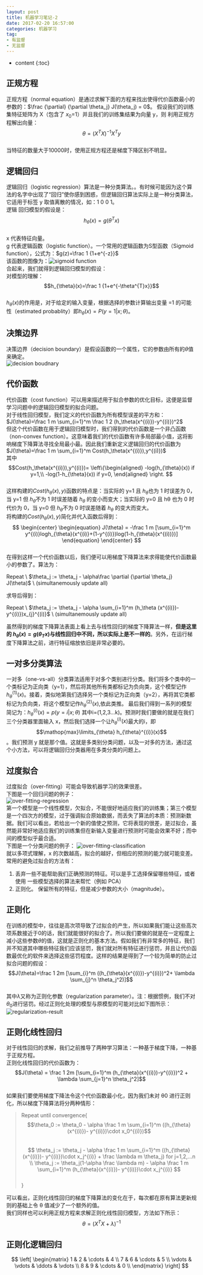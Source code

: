 ```yaml
---
layout: post
title: 机器学习笔记-2
date: 2017-02-20 16:57:00 
categories: 机器学习
tag: 
- 有监督
- 无监督
---
```


* content
{:toc}


## 正规方程
正规方程（normal equation）是通过求解下面的方程来找出使得代价函数最小的参数的：$\frac {\partial} {\partial \theta_j} J(\theta_j) = 0$。 假设我们的训练集特征矩阵为 X（包含了 $x_0$=1）并且我们的训练集结果为向量 y，则 利用正规方程解出向量：  
$$\theta = (X^T X)^{-1}X^Ty$$  
当特征的数量大于10000时，使用正规方程还是梯度下降区别不明显。

## 逻辑回归
逻辑回归（logistic regression）算法是一种分类算法。。有时候可能因为这个算法的名字中出现了“回归”使你感到困惑，但逻辑回归算法实际上是一种分类算法，它适用于标签 y 取值离散的情况，如：1  0  0  1。  
逻辑
回归模型的假设是：  
$$h_{\theta}(x)=g(\theta^{T}x)$$  
x 代表特征向量。  
g 代表逻辑函数（logistic function）。一个常用的逻辑函数为S型函数（Sigmoid function），公式为：$g(z)=\frac 1 {1+e^{-z}}$  
该函数的图像为：![sigmoid function]({{'/images/sigmoid.png'}})  
合起来，我们就得到逻辑回归模型的假设：  
对模型的理解：  
$$h_{\theta}(x)=\frac 1 {1+e^{-\theta^{T}x}}$$  
$h_{\theta}(x)$的作用是，对于给定的输入变量，根据选择的参数计算输出变量 =1 的可能性（estimated probablity）即$h_{\theta}(x)=P(y=1|x;\theta)$。  

## 决策边界
决策边界（decision boundary）是假设函数的一个属性，它的参数由所有的$\theta$值来确定。  
![decision boudnary]({{'/images/decision-boundary.png'}})  

## 代价函数
代价函数（cost function）可以用来描述用于拟合参数的优化目标，这便是监督学习问题中的逻辑回归模型的拟合问题。  
对于线性回归模型，我们定义的代价函数为所有模型误差的平方和：$J(\theta)=\frac 1 m \sum_{i=1}^m \frac 1 2 (h_\theta(x^{(i)})-y^{(i)})^2$  
但这个代价函数在用于逻辑回归模型时，我们得到的代价函数是一个非凸函数（non-convex function）。这意味着我们的代价函数有许多局部最小值，这将影响梯度下降算法寻找全局最小最。因此我们重新定义逻辑回归的代价函数为$J(\theta)=\frac 1 m \sum_{i=1}^m Cost(h_\theta(x^{(i)}),y^{(i)})$  
其中$$Cost(h_\theta(x^{(i)}),y^{(i)})=
 \left\{\begin{aligned}
        -log(h_{\theta}(x))   if y=1,\\
        -log(1-h_{\theta}(x)) if y=0,
       \end{aligned}
 \right.
$$  
这样构建的$Cost(h_{\theta}(x),y)$函数的特点是：当实际的 y=1 且 $h_\theta$也为 1 时误差为 0，当 y=1 但 $h_\theta$不为 1 时误差随着 $h_\theta$ 的变小而变大；当实际的 y=0 且 hθ 也为 0 时代价为 0，当 y=0 但 $h_\theta$不为 0 时误差随着 $h_\theta$ 的变大而变大。  
将构建的$Cost(h_{\theta}(x),y)$简化并代入函数后得到：  
$$
\begin{center}
\begin{equation}
J(\theta) = -\frac 1 m [\sum_{i=1}^m y^{(i)}logh_{\theta}(x^{(i)}+(1-y^{(i)})log(1-h_{\theta}(x^{(i))})]
\end{equation}
\end{center}
$$  
在得到这样一个代价函数以后，我们便可以用梯度下降算法来求得能使代价函数最小的参数了。算法为：  
>
Repeat  \\
    $\theta_j := \theta_j - \alpha\frac \partial {\partial \theta_j} J(\theta)$  \\
                                    (simultanemously update all)

求导后得到：  
>
Repeat  \\
    $\theta_j := \theta_j - \alpha \sum_{i=1}^m (h_\theta (x^{(i)})-y^{(i)})x_{j}^{(i)}$  \\
                                    (simultanemously update all)

虽然得到的梯度下降算法表面上看上去与线性回归的梯度下降算法一样，**但是这里的 $h_\theta (x)=g(\theta_{T}x)$与线性回归中不同，所以实际上是不一样的**。另外，在运行梯度下降算法之前，进行特征缩放依旧是非常必要的。

## 一对多分类算法
一对多（one-vs-all）分类算法适用于对多个类别进行分类。我们将多个类中的一个类标记为正向类（y=1），然后将其他所有类都标记为负向类，这个模型记作$h_{\theta}^{(1)}(x)$。接着，类似地第我们选择另一个类标记为正向类（y=2），再将其它类都标记为负向类，将这个模型记作$h_{\theta}^{(2)}(x)$,依此类推。 最后我们得到一系列的模型简记为：$h_{\theta}^{(i)}(x) = p(y=i|x;\theta)$ 其中i=(1,2,3...k)。预测时我们要做的就是在我们三个分类器里面输入 x，然后我们选择一个让$h_{\theta}^{(i)}(x)$最大的i，即$$\mathop{max}\limits_{\theta} h_{\theta}^{(i)}(x)$$。我们预测 y 就是那个值。这就是多类别分类问题，以及一对多的方法，通过这个小方法，可以将逻辑回归分类器用在多类分类的问题上。  

## 过度拟合
过度拟合（over-fitting）可能会导致机器学习的效果很差。  
下图是一个回归问题的例子：  
![over-fitting-regression]({{'/images/over-fitting-regression.png'}})  
第一个模型是一个线性模型，欠拟合，不能很好地适应我们的训练集；第三个模型是一个四次方的模型，过于强调拟合原始数据，而丢失了算法的本质：预测新数据。我们可以看出，若给出一个新的值使之预测，它将表现的很差，是过拟合，虽然能非常好地适应我们的训练集但在新输入变量进行预测时可能会效果不好；而中间的模型似乎最合适。  
下图是一个分类问题的例子：
![over-fitting-classification]({{'/images/over-fitting-claaification.png'}})  
就以多项式理解，x 的次数越高，拟合的越好，但相应的预测的能力就可能变差。  
常用的避免过拟合的方法有：
1. 丢弃一些不能帮助我们正确预测的特征。可以是手工选择保留哪些特征，或者使用
一些模型选择的算法来帮忙（例如 PCA） 
2. 正则化。 保留所有的特征，但是减少参数的大小（magnitude）。 

## 正则化
在训练的模型中，往往是高次项导致了过拟合的产生，所以如果我们能让这些高次项系数接近于0的话，我们就能很好的拟合了。所以我们要做的就是在一定程度上减小这些参数$\theta$的值，这就是正则化的基本方法。假如我们有非常多的特征，我们并不知道其中哪些特征我们应该惩罚，我们就对所有特征进行惩罚，并且让代价函数最优化的软件来选择这些惩罚程度。这样的结果是得到了一个较为简单的防止过拟合问题的假设：  
$$J(\theta)=\frac 1 2m [\sum_{i}^m ((h_{\theta}(x^{(i)})-y^{(i)})^2+ \lambda \sum_{j}^n \theta_j^2)]$$  
其中$\lambda$又称为正则化参数（regularization parameter）。注：根据惯例，我们不对$\theta_0$进行惩罚。经过正则化处理的模型与原模型的可能对比如下图所示：  
![regularization-result]({{'/iamges/regularization-result.png'}})  

## 正则化线性回归
对于线性回归的求解，我们之前推导了两种学习算法：一种基于梯度下降，一种基于正规方程。  
正则化线性回归的代价函数为：  
$$J(\theta) = \frac 1 2m [\sum_{i=1}^m (h_{\theta}(x^{(i)})-y^{(i)})^2 + \lambda \sum_{j=1}^n \theta_j^2]$$  
如果我们要使用梯度下降法令这个代价函数最小化，因为我们未对 θ0 进行正则化，所以梯度下降算法将分两种情形：  
>Repeat until convergence{  
$$\theta_0 := \theta_0 - \alpha \frac 1 m \sum_{i=1}^m ((h_{\theta}(x^{(i)})- y^{(i)})\cdot x_0^{(i)})$$  
$$
\theta_j := \theta_j - \alpha \frac 1 m \sum_{i=1}^m ((h_{\theta}(x^{(i)})- y^{(i)})\cdot x_j^{(i)} + \frac \lambda m \theta_j)         for j=1,2,...n \\
\theta_j := \theta_j(1-\alpha \frac \lambda m) - \alpha \frac 1 m \sum_{i=1}^m (h_{\theta}(x^{(i)})- y^{(i)})\cdot x_j^{(i)}
$$  
}  

可以看出，正则化线性回归的梯度下降算法的变化在于，每次都在原有算法更新规则的基础上令 θ 值减少了一个额外的值。  
我们同样也可以利用正规方程来求解正则化线性回归模型，方法如下所示：  
$$\theta = (X^{T}X + \lambda )^{-1}$$

## 正则化逻辑回归
$$
\left[
\begin{matrix}
 1      & 2      & \cdots & 4      \\
 7      & 6      & \cdots & 5      \\
 \vdots & \vdots & \ddots & \vdots \\
 8      & 9      & \cdots & 0      \\
\end{matrix}
\right]
$$